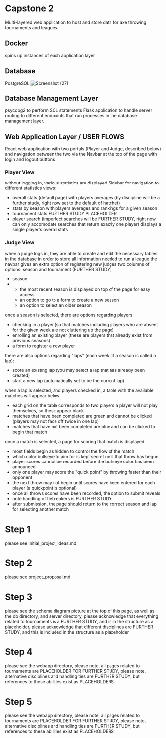 # Capstone 2
Multi-layered web application to host and store data for axe throwing tournaments and leagues.

## Docker
spins up instances of each application layer

## Database
PostgreSQL
![Screenshot (27)](https://github.com/tkdgolden/Axe-Api/assets/93563260/8a1155e7-a9bf-4bfb-9956-ab6e51881713)

## Database Management Layer
psycopg2 to perform SQL statements
Flask application to handle server routing to different endpoints that run processes in the database management layer.

## Web Application Layer / USER FLOWS
React web application with two portals (Player and Judge, described below) and navigation between the two via the Navbar at the top of the page with login and logout buttons
### Player View
without logging in, various statistics are displayed
Sidebar for navigation to different statistics views: 
- overall stats (default page) with players averages (by discipline will be a further study, right now set to the default of hatchet)
- stats by season with players averages and rankings for a given season
- tournament stats FURTHER STUDY PLACEHOLDER
- player search (imperfect searches will be FURTHER STUDY, right now can only accomodate searches that return exactly one player) displays a single player's overall stats
### Judge View
when a judge logs in, they are able to create and edit the necessary tables in the database in order to store all information needed to run a league
the navbar gives an extra option of registering new judges
two columns of options: season and tournament (FURTHER STUDY)
- season
- - the most recent season is displayed on top of the page for easy access
  - an option to go to a form to create a new season
  - an option to select an older season

once a season is selected, there are options regarding players:
- checking in a player (so that matches including players who are absent for the given week are not cluttering up the page)
- enrolling an existing player (these are players that already exist from previous seasons)
- a form to register a new player

there are also options regarding "laps" (each week of a season is called a lap):
- score an existing lap (you may select a lap that has already been created)
- start a new lap (automatically set to be the current lap)

when a lap is selected, and players checked in, a table with the available matches will appear below
- each grid on the table corresponds to two players a player will not play themselves, so these appear black
- matches that have been completed are green and cannot be clicked (players may not face off twice in one lap)
- matches that have not been completed are blue and can be clicked to begin that match

once a match is selected, a page for scoring that match is displayed
- most fields begin as hidden to control the flow of the match
- which color bullseye to aim for is kept secret until that throw has begun
- player scores cannot be recorded before the bullseye color has been announced
- only one player may score the "quick point" by throwing faster than their opponent
- the next throw may not begin until scores have been entered for each player (a quickpoint is optional)
- once all throws scores have been recorded, the option to submit reveals
- note handling of tiebreakers is FURTHER STUDY
- after submission, the page should return to the correct season and lap for selecting another match

# Step 1
please see initial_project_ideas.md
# Step 2
please see project_proposal.md
# Step 3
please see the schema diagram picture at the top of this page, as well as the db directory, and server directory, please acknowledge that everything related to tournaments is a FURTHER STUDY, and is in the structure as a placeholder, please acknowledge that different disciplines are FURTHER STUDY, and this is included in the structure as a placeholder
# Step 4
please see the webapp directory, please note, all pages related to tournaments are PLACEHOLDER FOR FURTHER STUDY, please note, alternative disciplines and handling ties are FURTHER STUDY, but references to these abilities exist as PLACEHOLDERS
# Step 5
please see the webapp directory, please note, all pages related to tournaments are PLACEHOLDER FOR FURTHER STUDY, please note, alternative disciplines and handling ties are FURTHER STUDY, but references to these abilities exist as PLACEHOLDERS
